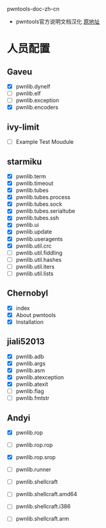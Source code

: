  pwntools-doc-zh-cn
- pwntools官方说明文档汉化 [原地址](https://docs.pwntools.com/en/stable/index.html)

# 人员配置

## Gaveu

- [x] pwnlib.dynelf
- [ ] pwnlib.elf
- [ ] pwnlib.exception
- [x] pwnlib.encoders

## ivy-limit

- [ ] Example Test Moudule

## starmiku

- [x] pwnlib.term
- [x] pwnlib.timeout
- [x] pwnlib.tubes
- [x] pwnlib.tubes.process
- [x] pwnlib.tubes.sock
- [x] pwnlib.tubes.serialtube
- [x] pwnlib.tubes.ssh
- [x] pwnlib.ui
- [x] pwnlib.update
- [x] pwnlib.useragents
- [x] pwnlib.util.crc
- [ ] pwnlib.util.fiddling
- [ ] pwnlib.util.hashes
- [ ] pwnlib.util.iters
- [ ] pwnlib.util.lists

## Chernobyl

- [x] index
- [x] About pwntools
- [x] Installation

## jiali52013

- [x] pwnlib.adb
- [x] pwnlib.args
- [x] pwnlib.asm
- [x] pwnlib.atexception
- [x] pwnlib.atexit
- [ ] pwnlib.flag
- [ ] pwnlib.fmtstr

## Andyi
- [x] pwnlib.rop
- [ ] pwnlib.rop.rop
- [x] pwnlib.rop.srop
- [ ] pwnlib.runner
- [ ] pwnlib.shellcraft
- [ ] pwnlib.shellcraft.amd64
- [ ] pwnlib.shellcraft.i386
- [ ] pwnlib.shellcraft.arm

